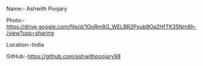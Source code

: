Name:- Ashwith Poojary

Photo:-https://drive.google.com/file/d/1OoRm8G_WELBR2Pxub9Oa2HfTK35Nm6h-/view?usp=sharing

Location:-India

GitHub:-https://github.com/ashwithpoojary98
